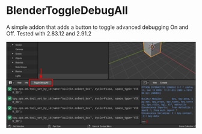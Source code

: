 # BlenderToggleDebugAll
A simple addon that adds a button to toggle advanced debugging On and Off. Tested with 2.83.12 and 2.91.2 

![Alt text](./ScreenShot.jpg?raw=true "Title")
